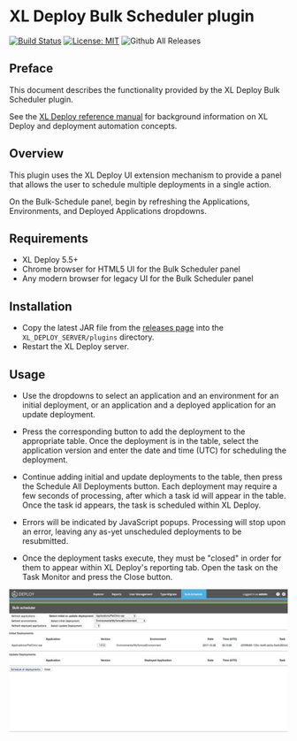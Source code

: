 # XL Deploy Bulk Scheduler plugin

[![Build Status][xld-bulk-scheduler-plugin-travis-image]][xld-bulk-scheduler-plugin-travis-url]
[![License: MIT][xld-bulk-scheduler-plugin-license-image]][xld-bulk-scheduler-plugin-license-url]
![Github All Releases][xld-bulk-scheduler-plugin-downloads-image]

[xld-bulk-scheduler-plugin-travis-image]: https://travis-ci.org/xebialabs-community/xld-bulk-scheduler-plugin.svg?branch=master
[xld-bulk-scheduler-plugin-travis-url]: https://travis-ci.org/xebialabs-community/xld-bulk-scheduler-plugin
[xld-bulk-scheduler-plugin-license-image]: https://img.shields.io/badge/License-MIT-yellow.svg
[xld-bulk-scheduler-plugin-license-url]: https://opensource.org/licenses/MIT
[xld-bulk-scheduler-plugin-downloads-image]: https://img.shields.io/github/downloads/xebialabs-community/xld-bulk-scheduler-plugin/total.svg


## Preface

This document describes the functionality provided by the XL Deploy Bulk Scheduler plugin.

See the [XL Deploy reference manual](https://docs.xebialabs.com/xl-deploy) for background information on XL Deploy and deployment automation concepts.

## Overview

This plugin uses the XL Deploy UI extension mechanism to provide a panel that allows the user to schedule multiple deployments in a single action.

On the Bulk-Schedule panel, begin by refreshing the Applications, Environments, and Deployed Applications dropdowns.

## Requirements

* XL Deploy 5.5+
* Chrome browser for HTML5 UI for the Bulk Scheduler panel
* Any modern browser for legacy UI for the Bulk Scheduler panel

## Installation

* Copy the latest JAR file from the [releases page](https://github.com/xebialabs-community/xld-bulk-scheduler-plugin/releases) into the `XL_DEPLOY_SERVER/plugins` directory.
* Restart the XL Deploy server.

## Usage

* Use the dropdowns to select an application and an environment for an initial deployment, or an application and a deployed application for an update deployment.

* Press the corresponding button to add the deployment to the appropriate table.  Once the deployment is in the table, select the application version and enter the date and time (UTC) for scheduling the deployment.

* Continue adding initial and update deployments to the table, then press the Schedule All Deployments button. Each deployment may require a few seconds of processing, after which a task id will appear in the table.  Once the task id appears, the task is scheduled within XL Deploy.

* Errors will be indicated by JavaScript popups.  Processing will stop upon an error, leaving any as-yet unscheduled deployments to be resubmitted.

* Once the deployment tasks execute, they must be "closed" in order for them to appear within XL Deploy's reporting tab.  Open the task on the Task Monitor and press the Close button.

![xld-bulk-scheduler-plugin](images/xld-bulk-scheduler-plugin.png)
